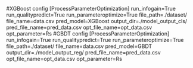#XGBoost config
[ProcessParameterOptimization]
run_infogain=True
run_qualitypredict=True
run_parameteroptimize=True
file_path=./dataset/
file_name=data.csv
pred_model=XGBoost
output_dir=./model_output_cls/
pred_file_name=pred_data.csv
opt_file_name=opt_data.csv
opt_parameter=Rs
#GBDT config
[ProcessParameterOptimization]
run_infogain=True
run_qualitypredict=True
run_parameteroptimize=True
file_path=./dataset/
file_name=data.csv
pred_model=GBDT
output_dir=./model_output_reg/
pred_file_name=pred_data.csv
opt_file_name=opt_data.csv
opt_parameter=Rs
